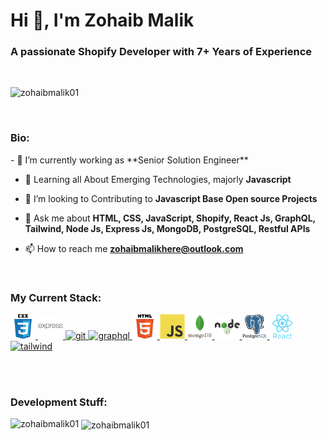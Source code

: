 <h1>Hi 👋, I'm Zohaib Malik</h1>
<h3>A passionate Shopify Developer with 7+ Years of Experience</h3>
<br>
<p align="left"> <img src="https://komarev.com/ghpvc/?username=zohaibmalik01&label=Profile%20views&color=0e75b6&style=flat" alt="zohaibmalik01" /> </p>
<br>
<h3 align="left">Bio:</h3>
- 🔭 I’m currently working as **Senior Solution Engineer**

- 🌱 Learning all About Emerging Technologies, majorly **Javascript**

- 🤝 I’m looking to Contributing to **Javascript Base Open source Projects**

- 💬 Ask me about **HTML, CSS, JavaScript, Shopify, React Js, GraphQL, Tailwind, Node Js, Express Js, MongoDB, PostgreSQL, Restful APIs**

- 📫 How to reach me **zohaibmalikhere@outlook.com**

<br>
<h3 align="left">My Current Stack:</h3>
<p align="left"> <a href="https://www.w3schools.com/css/" target="_blank" rel="noreferrer"> <img src="https://raw.githubusercontent.com/devicons/devicon/master/icons/css3/css3-original-wordmark.svg" alt="css3" width="40" height="40"/> </a> <a href="https://expressjs.com" target="_blank" rel="noreferrer"> <img src="https://raw.githubusercontent.com/devicons/devicon/master/icons/express/express-original-wordmark.svg" alt="express" width="40" height="40"/> </a> <a href="https://git-scm.com/" target="_blank" rel="noreferrer"> <img src="https://www.vectorlogo.zone/logos/git-scm/git-scm-icon.svg" alt="git" width="40" height="40"/> </a> <a href="https://graphql.org" target="_blank" rel="noreferrer"> <img src="https://www.vectorlogo.zone/logos/graphql/graphql-icon.svg" alt="graphql" width="40" height="40"/> </a> <a href="https://www.w3.org/html/" target="_blank" rel="noreferrer"> <img src="https://raw.githubusercontent.com/devicons/devicon/master/icons/html5/html5-original-wordmark.svg" alt="html5" width="40" height="40"/> </a> <a href="https://developer.mozilla.org/en-US/docs/Web/JavaScript" target="_blank" rel="noreferrer"> <img src="https://raw.githubusercontent.com/devicons/devicon/master/icons/javascript/javascript-original.svg" alt="javascript" width="40" height="40"/> </a> <a href="https://www.mongodb.com/" target="_blank" rel="noreferrer"> <img src="https://raw.githubusercontent.com/devicons/devicon/master/icons/mongodb/mongodb-original-wordmark.svg" alt="mongodb" width="40" height="40"/> </a> <a href="https://nodejs.org" target="_blank" rel="noreferrer"> <img src="https://raw.githubusercontent.com/devicons/devicon/master/icons/nodejs/nodejs-original-wordmark.svg" alt="nodejs" width="40" height="40"/> </a> <a href="https://www.postgresql.org" target="_blank" rel="noreferrer"> <img src="https://raw.githubusercontent.com/devicons/devicon/master/icons/postgresql/postgresql-original-wordmark.svg" alt="postgresql" width="40" height="40"/> </a> <a href="https://reactjs.org/" target="_blank" rel="noreferrer"> <img src="https://raw.githubusercontent.com/devicons/devicon/master/icons/react/react-original-wordmark.svg" alt="react" width="40" height="40"/> </a> <a href="https://tailwindcss.com/" target="_blank" rel="noreferrer"> <img src="https://www.vectorlogo.zone/logos/tailwindcss/tailwindcss-icon.svg" alt="tailwind" width="40" height="40"/> </a> </p>
<br>
<br>
<h3 align="left">Development Stuff:</h3>
<p><img align="left" src="https://github-readme-stats.vercel.app/api/top-langs?username=zohaibmalik01&show_icons=true&locale=en&layout=compact" alt="zohaibmalik01" /></p>

<p>&nbsp;<img align="center" src="https://github-readme-stats.vercel.app/api?username=zohaibmalik01&show_icons=true&locale=en" alt="zohaibmalik01" /></p>
